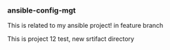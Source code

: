 ### ansible-config-mgt
This is related to my ansible project!
in feature branch

This is project 12 test, new srtifact directory
